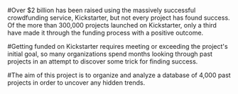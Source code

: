 #Over $2 billion has been raised using the massively successful crowdfunding service, Kickstarter, but not every project has found success. Of the more than 300,000 projects launched on Kickstarter, only a third have made it through the funding process with a positive outcome.

#Getting funded on Kickstarter requires meeting or exceeding the project's initial goal, so many organizations spend months looking through past projects in an attempt to discover some trick for finding success. 

#The aim of this project is to organize and analyze a database of 4,000 past projects in order to uncover any hidden trends.
